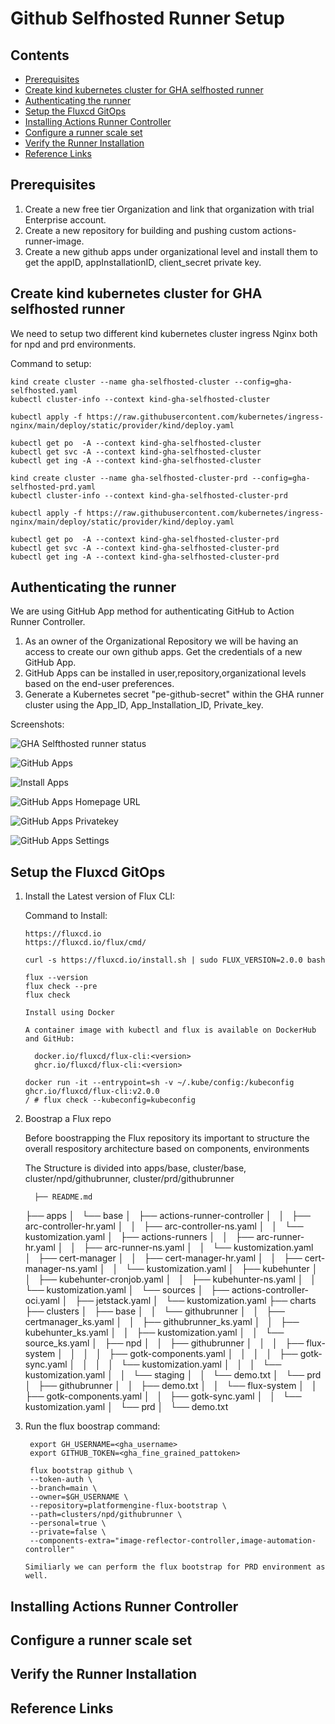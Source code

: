 # Github Selfhosted Runner Setup
## Contents

<!-- TOC start -->
  - [Prerequisites](#prerequisites)
  - [Create kind kubernetes cluster for GHA selfhosted runner](#create-kind-cluster-for-GHA-selfhosted-runner)
  - [Authenticating the runner](#authenticating-the-runner)
  - [Setup the Fluxcd GitOps](#setup-fluxcd-gitops)
  - [Installing Actions Runner Controller](#installing-Actions-Runner-Controller)
  - [Configure a runner scale set](#configuring-runner-scale-set)
  - [Verify the Runner Installation](#verify-the-Runner-Installation)
  - [Reference Links](#reference-Links)

  <!-- TOC end -->

  ## Prerequisites
  
  1. Create a new free tier Organization and link that organization with trial Enterprise account.
  2. Create a new repository for building and pushing custom actions-runner-image.
  3. Create a new github apps under organizational level and install them to get the appID, appInstallationID, client_secret
     private key.

  ## Create kind kubernetes cluster for GHA selfhosted runner

  We need to setup two different kind kubernetes cluster ingress Nginx both for npd and prd environments.

  Command to setup:

  ```
  kind create cluster --name gha-selfhosted-cluster --config=gha-selfhosted.yaml
  kubectl cluster-info --context kind-gha-selfhosted-cluster

  kubectl apply -f https://raw.githubusercontent.com/kubernetes/ingress-nginx/main/deploy/static/provider/kind/deploy.yaml

  kubectl get po  -A --context kind-gha-selfhosted-cluster
  kubectl get svc -A --context kind-gha-selfhosted-cluster
  kubectl get ing -A --context kind-gha-selfhosted-cluster

  kind create cluster --name gha-selfhosted-cluster-prd --config=gha-selfhosted-prd.yaml
  kubectl cluster-info --context kind-gha-selfhosted-cluster-prd

  kubectl apply -f https://raw.githubusercontent.com/kubernetes/ingress-nginx/main/deploy/static/provider/kind/deploy.yaml

  kubectl get po  -A --context kind-gha-selfhosted-cluster-prd
  kubectl get svc -A --context kind-gha-selfhosted-cluster-prd
  kubectl get ing -A --context kind-gha-selfhosted-cluster-prd

  ```
     
  ## Authenticating the runner

  We are using GitHub App method for authenticating GitHub to Action Runner Controller.

  1. As an owner of the Organizational Repository we will be having an access to create our own github apps. Get the credentials of a new GitHub App.
  2. GitHub Apps can be installed in user,repository,organizational levels based on the end-user preferences.
  3. Generate a Kubernetes secret "pe-github-secret" within the GHA runner cluster using the App_ID, App_Installation_ID, Private_key.
   
  Screenshots:

  ![GHA Selfthosted runner status](./images/gha-selfhosted-runner-status.png "GHA Selfthosted runner status")

  ![GitHub Apps](./images/github-apps.png "GitHub Apps")

  ![Install Apps](./images/Install-app.png "Install Apps")

  ![GitHub Apps Homepage URL](./images/github-apps-homepageurl.png "GitHub Apps Homepage URL")

  ![GitHub Apps Privatekey](./images/github-apps-privatekey.png "GitHub Apps Privatekey")

  ![GitHub Apps Settings](./images/github-apps-settings1.png "GitHub Apps Settings")

   
  ## Setup the Fluxcd GitOps

  1. Install the Latest version of Flux CLI:
      
      Command to Install:

      ```
      https://fluxcd.io
      https://fluxcd.io/flux/cmd/

      curl -s https://fluxcd.io/install.sh | sudo FLUX_VERSION=2.0.0 bash

      flux --version
      flux check --pre
      flux check
      
      Install using Docker 

      A container image with kubectl and flux is available on DockerHub and GitHub:

        docker.io/fluxcd/flux-cli:<version>
        ghcr.io/fluxcd/flux-cli:<version>

      docker run -it --entrypoint=sh -v ~/.kube/config:/kubeconfig ghcr.io/fluxcd/flux-cli:v2.0.0
      / # flux check --kubeconfig=kubeconfig   

      ```

  2.  Boostrap a Flux repo
  
      Before boostrapping the Flux repository its important to structure the overall respository architecture based on components, environments

      The Structure is divided into apps/base, cluster/base, cluster/npd/githubrunner, cluster/prd/githubrunner
      
            ├── README.md
      ├── apps
      │   └── base
      │       ├── actions-runner-controller
      │       │   ├── arc-controller-hr.yaml
      │       │   ├── arc-controller-ns.yaml
      │       │   └── kustomization.yaml
      │       ├── actions-runners
      │       │   ├── arc-runner-hr.yaml
      │       │   ├── arc-runner-ns.yaml
      │       │   └── kustomization.yaml
      │       ├── cert-manager
      │       │   ├── cert-manager-hr.yaml
      │       │   ├── cert-manager-ns.yaml
      │       │   └── kustomization.yaml
      │       ├── kubehunter
      │       │   ├── kubehunter-cronjob.yaml
      │       │   ├── kubehunter-ns.yaml
      │       │   └── kustomization.yaml
      │       └── sources
      │           ├── actions-controller-oci.yaml
      │           ├── jetstack.yaml
      │           └── kustomization.yaml
      ├── charts
      ├── clusters
      │   ├── base
      │   │   └── githubrunner
      │   │       ├── certmanager_ks.yaml
      │   │       ├── githubrunner_ks.yaml
      │   │       ├── kubehunter_ks.yaml
      │   │       ├── kustomization.yaml
      │   │       └── source_ks.yaml
      │   ├── npd
      │   │   ├── githubrunner
      │   │   │   ├── flux-system
      │   │   │   │   ├── gotk-components.yaml
      │   │   │   │   ├── gotk-sync.yaml
      │   │   │   │   └── kustomization.yaml
      │   │   │   └── kustomization.yaml
      │   │   └── staging
      │   │       └── demo.txt
      │   └── prd
      │       ├── githubrunner
      │       │   ├── demo.txt
      │       │   └── flux-system
      │       │       ├── gotk-components.yaml
      │       │       ├── gotk-sync.yaml
      │       │       └── kustomization.yaml
      │       └── prd
      │           └── demo.txt


  3. Run the flux boostrap command:
        
        ```
         export GH_USERNAME=<gha_username>
         export GITHUB_TOKEN=<gha_fine_grained_pattoken>

         flux bootstrap github \
         --token-auth \
         --branch=main \
         --owner=$GH_USERNAME \
         --repository=platformengine-flux-bootstrap \
         --path=clusters/npd/githubrunner \
         --personal=true \
         --private=false \
         --components-extra="image-reflector-controller,image-automation-controller"  

      Similiarly we can perform the flux bootstrap for PRD environment as well.

        ```




  ## Installing Actions Runner Controller

  ## Configure a runner scale set

  ## Verify the Runner Installation

  ## Reference Links

